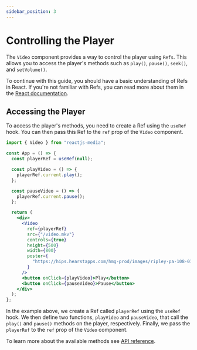 ```yaml
---
sidebar_position: 3
---
```


# Controlling the Player

The `Video` component provides a way to control the player using `Refs`. This allows you to access the player's methods such as `play()`, `pause()`, `seek()`, and `setVolume()`.

To continue with this guide, you should have a basic understanding of Refs in React. If you're not familiar with Refs, you can read more about them in the [React documentation](https://react.dev/learn/referencing-values-with-refs).

## Accessing the Player

To access the player's methods, you need to create a Ref using the `useRef` hook. You can then pass this Ref to the `ref` prop of the `Video` component.

```jsx
import { Video } from "reactjs-media";

const App = () => {
  const playerRef = useRef(null);

  const playVideo = () => {
    playerRef.current.play();
  };

  const pauseVideo = () => {
    playerRef.current.pause();
  };

  return (
    <div>
      <Video
        ref={playerRef}
        src={"/video.mkv"}
        controls={true}
        height={500}
        width={800}
        poster={
          "https://hips.hearstapps.com/hmg-prod/images/ripley-pa-108-011822-01629-r-661067043d66f.jpg?resize=980:*"
        }
      />
      <button onClick={playVideo}>Play</button>
      <button onClick={pauseVideo}>Pause</button>
    </div>
  );
};
```

In the example above, we create a Ref called `playerRef` using the `useRef` hook. We then define two functions, `playVideo` and `pauseVideo`, that call the `play()` and `pause()` methods on the player, respectively. Finally, we pass the `playerRef` to the `ref` prop of the `Video` component.

To learn more about the available methods see [API reference](/reactjs-media/api#videoplayerref).
